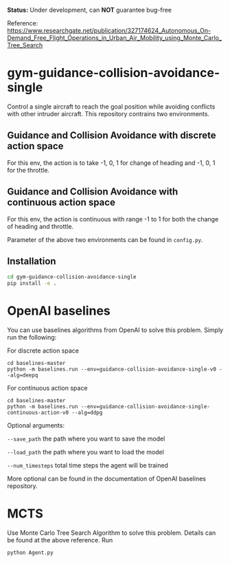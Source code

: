 **Status:** Under development, can **NOT** guarantee bug-free

Reference:  https://www.researchgate.net/publication/327174624_Autonomous_On-Demand_Free_Flight_Operations_in_Urban_Air_Mobility_using_Monte_Carlo_Tree_Search

# gym-guidance-collision-avoidance-single

Control a single aircraft to reach the goal position while avoiding conflicts with other intruder aircraft.
This repository contrains two environments.

## Guidance and Collision Avoidance with discrete action space
For this env, the action is to take -1, 0, 1 for change of heading and -1, 0, 1 for the throttle.

## Guidance and Collision Avoidance with continuous action space
For this env, the action is continuous with range -1 to 1 for both the change of heading and throttle.

Parameter of the above two environments can be found in `config.py`.

## Installation

```bash
cd gym-guidance-collision-avoidance-single
pip install -e .
```

# OpenAI baselines

You can use baselines algorithms from OpenAI to solve this problem. Simply run the following:

For discrete action space
```base
cd baselines-master
python -m baselines.run --env=guidance-collision-avoidance-single-v0 --alg=deepq
```
For continuous action space
```base
cd baselines-master
python -m baselines.run --env=guidance-collision-avoidance-single-continuous-action-v0 --alg=ddpg
```

Optional arguments:

`--save_path` the path where you want to save the model

`--load_path` the path where you want to load the model

`--num_timesteps` total time steps the agent will be trained

More optional can be found in the documentation of OpenAI baselines repository.

# MCTS

Use Monte Carlo Tree Search Algorithm to solve this problem. Details can be found at the above reference. Run

```bash
python Agent.py
```
